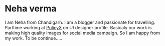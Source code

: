 # Neha verma
I am Neha from Chandigarh. I am a blogger and passionate for travelling. Parttime working at [PolicyX](https://www.policyx.com/) on UI designer profile. Basicaly our work is making high quality images for social media campaign. So I am happy from my work. 
To be continue.....
